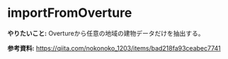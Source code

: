 # importFromOverture
**やりたいこと:**
Overtureから任意の地域の建物データだけを抽出する。

**参考資料:** 
https://qiita.com/nokonoko_1203/items/bad218fa93ceabec7741
